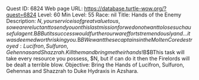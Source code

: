 Quest ID: 6824
Web page URL: https://database.turtle-wow.org/?quest=6824
Level: 60
Min Level: 55
Race: nil
Title: Hands of the Enemy
Description: $N, your service is of great value to us, so we are reluctant to send you on this last mission for we do not want to lose such a useful agent.$B$BBut its success would further our war efforts tremendously and... it was deemed worth risking you.$B$BWe want these captains in the Molten Core destroyed: Lucifron, Sulfuron, Gehennas and Shazzrah.Kill them and bring me their hands!$B$BThis task will take every resource you possess, $N, but if can do it then the Firelords will be dealt a terrible blow.
Objective: Bring the Hands of Lucifron, Sulfuron, Gehennas and Shazzrah to Duke Hydraxis in Azshara.
